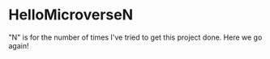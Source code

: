 # HelloMicroverseN
"N" is for the number of times I've tried to get this project done. Here we go again!
